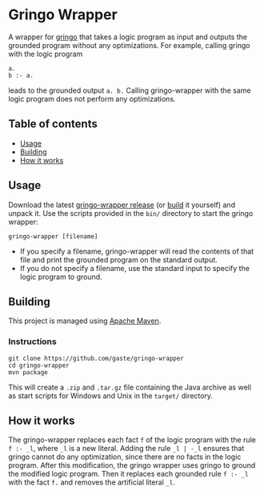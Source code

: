 # Gringo Wrapper
A wrapper for [gringo](http://potassco.sourceforge.net/) that takes a logic program as input and outputs the grounded program without any optimizations. For example, calling gringo with the logic program
```
a.
b :- a.
```
leads to the grounded output ``a. b.`` Calling gringo-wrapper with the same logic program does not perform any optimizations.

## Table of contents
 - [Usage](#usage)
 - [Building](#building)
 - [How it works](#how-it-works)

## Usage
Download the latest [gringo-wrapper release](https://github.com/gaste/gringo-wrapper/releases/latest) (or [build](#building) it yourself) and unpack it. Use the scripts provided in the `bin/` directory to start the gringo wrapper:
```
gringo-wrapper [filename]
```
 - If you specify a filename, gringo-wrapper will read the contents of that file and print the grounded program on the standard output.
 - If you do not specify a filename, use the standard input to specify the logic program to ground.

## Building
This project is managed using [Apache Maven](https://maven.apache.org/).

### Instructions

```
git clone https://github.com/gaste/gringo-wrapper
cd gringo-wrapper
mvn package
```

This will create a `.zip` and `.tar.gz` file containing the Java archive as well as start scripts for Windows and Unix in the `target/` directory.

## How it works
The gringo-wrapper replaces each fact ``f`` of the logic program with the rule ``f :- _l``, where ``_l`` is a new literal. Adding the rule ``_l | -_l`` ensures that gringo cannot do any optimization, since there are no facts in the logic program. After this modification, the gringo wrapper uses gringo to ground the modified logic program. Then it replaces each grounded rule ``f :- _l`` with the fact ``f.`` and removes the artificial literal ``_l``.
